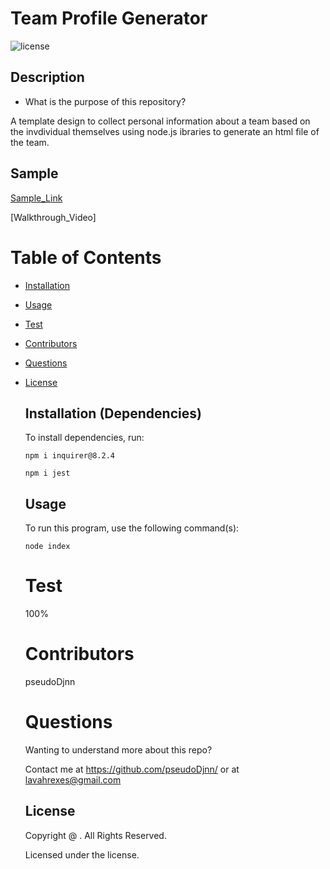 # Team Profile Generator

![license](https://img.shields.io/badge/license--yellowgreen.svg)

## Description

- What is the purpose of this repository?<br/>

A template design to collect personal information about a team based on the invdividual themselves using node.js ibraries to generate an html file of the team.

## Sample

[Sample_Link](./dist/index.html)

[Walkthrough_Video]

# Table of Contents

- [Installation](#installation)
- [Usage](#usage)
- [Test](#test)
- [Contributors](#contributors)
- [Questions](#questions)
- [License](#license)

  ## Installation (Dependencies)

  To install dependencies, run:

  ```
  npm i inquirer@8.2.4
  ```

  ```
  npm i jest
  ```

  ## Usage

  To run this program, use the following command(s):

  ```
  node index
  ```

  # Test

  100%

  # Contributors

  pseudoDjnn

  # Questions

  Wanting to understand more about this repo?

  Contact me at https://github.com/pseudoDjnn/ or at lavahrexes@gmail.com

  ## License

  Copyright @ . All Rights Reserved.

  Licensed under the license.
